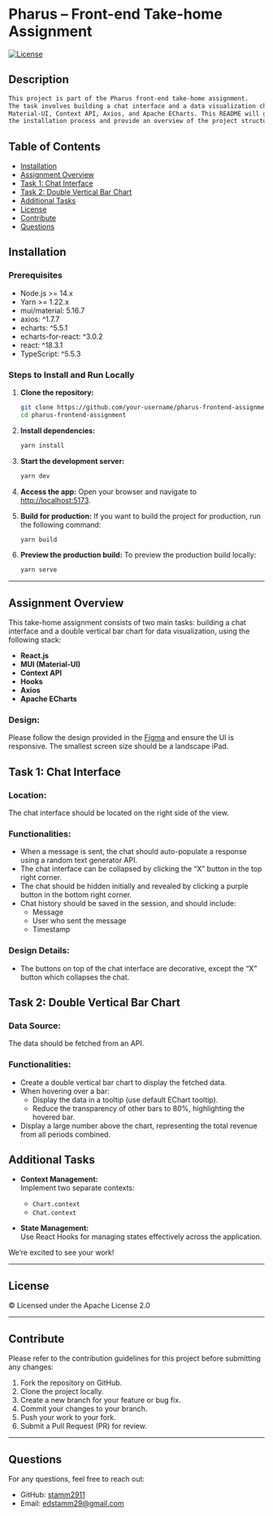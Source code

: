 # Pharus – Front-end Take-home Assignment

[![License](https://img.shields.io/badge/License-Apache%202.0-blue.svg)](https://opensource.org/licenses/Apache-2.0)

## Description

```md
This project is part of the Pharus front-end take-home assignment.
The task involves building a chat interface and a data visualization chart using React.js,
Material-UI, Context API, Axios, and Apache ECharts. This README will guide you through
the installation process and provide an overview of the project structure and functionality.
```

## Table of Contents

- [Installation](#installation)
- [Assignment Overview](#assignment-overview)
- [Task 1: Chat Interface](#task-1-chat-interface)
- [Task 2: Double Vertical Bar Chart](#task-2-double-vertical-bar-chart)
- [Additional Tasks](#additional-tasks)
- [License](#license)
- [Contribute](#contribute)
- [Questions](#questions)

## Installation

### Prerequisites

- Node.js >= 14.x
- Yarn >= 1.22.x
- mui/material: 5.16.7
- axios: ^1.7.7
- echarts: ^5.5.1
- echarts-for-react: ^3.0.2
- react: ^18.3.1
- TypeScript: ^5.5.3

### Steps to Install and Run Locally

1. **Clone the repository:**

   ```bash
   git clone https://github.com/your-username/pharus-frontend-assignment.git
   cd pharus-frontend-assignment
   ```

2. **Install dependencies:**

   ```bash
   yarn install
   ```

3. **Start the development server:**

   ```bash
   yarn dev
   ```

4. **Access the app:**
   Open your browser and navigate to [http://localhost:5173](http://localhost:5173).

5. **Build for production:**
   If you want to build the project for production, run the following command:

   ```bash
   yarn build
   ```

6. **Preview the production build:**
   To preview the production build locally:
   ```bash
   yarn serve
   ```

---

## Assignment Overview

This take-home assignment consists of two main tasks: building a chat interface and a double vertical bar chart for data visualization, using the following stack:

- **React.js**
- **MUI (Material-UI)**
- **Context API**
- **Hooks**
- **Axios**
- **Apache ECharts**

### Design:

Please follow the design provided in the [Figma](https://www.figma.com/design/YVjXH0HdWwnBlXv9mPw9zr/Pharus---Front-End-take-home-assignment?node-id=0-1&node-type=canvas&t=jLJMey0jOisCweC9-0) and ensure the UI is responsive. The smallest screen size should be a landscape iPad.

## Task 1: Chat Interface

### Location:

The chat interface should be located on the right side of the view.

### Functionalities:

- When a message is sent, the chat should auto-populate a response using a random text generator API.
- The chat interface can be collapsed by clicking the “X” button in the top right corner.
- The chat should be hidden initially and revealed by clicking a purple button in the bottom right corner.
- Chat history should be saved in the session, and should include:
  - Message
  - User who sent the message
  - Timestamp

### Design Details:

- The buttons on top of the chat interface are decorative, except the “X” button which collapses the chat.

## Task 2: Double Vertical Bar Chart

### Data Source:

The data should be fetched from an API.

### Functionalities:

- Create a double vertical bar chart to display the fetched data.
- When hovering over a bar:
  - Display the data in a tooltip (use default EChart tooltip).
  - Reduce the transparency of other bars to 80%, highlighting the hovered bar.
- Display a large number above the chart, representing the total revenue from all periods combined.

## Additional Tasks

- **Context Management:**  
  Implement two separate contexts:

  - `Chart.context`
  - `Chat.context`

- **State Management:**  
  Use React Hooks for managing states effectively across the application.

We’re excited to see your work!

---

## License

© Licensed under the Apache License 2.0

---

## Contribute

Please refer to the contribution guidelines for this project before submitting any changes:

1. Fork the repository on GitHub.
2. Clone the project locally.
3. Create a new branch for your feature or bug fix.
4. Commit your changes to your branch.
5. Push your work to your fork.
6. Submit a Pull Request (PR) for review.

---

## Questions

For any questions, feel free to reach out:

- GitHub: [stamm2911](https://github.com/stamm2911)
- Email: edstamm29@gmail.com
